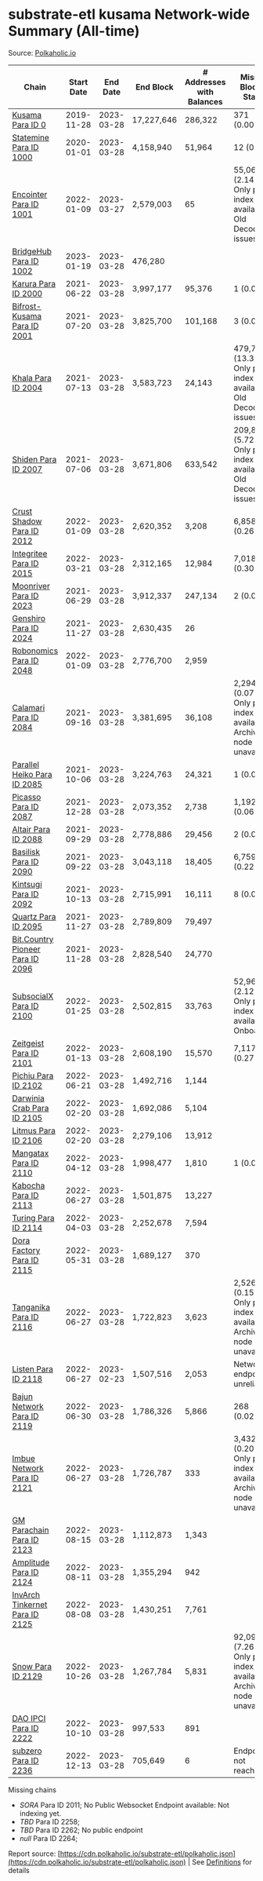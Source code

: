 # substrate-etl kusama Network-wide Summary (All-time)

Source: [Polkaholic.io](https://polkaholic.io)


| Chain            | Start Date | End Date | End Block | # Addresses with Balances | Missing Blocks / Status |
| ---------------- | ---------- | ---------| --------- | ------------------------- | ----------------------- |
| [Kusama Para ID 0](/kusama/0-kusama) | 2019-11-28 | 2023-03-28 | 17,227,646 |  286,322 | 371 (0.00%)  |
| [Statemine Para ID 1000](/kusama/1000-statemine) | 2020-01-01 | 2023-03-28 | 4,158,940 |  51,964 | 12 (0.00%)  |
| [Encointer Para ID 1001](/kusama/1001-encointer) | 2022-01-09 | 2023-03-27 | 2,579,003 |  65 | 55,065 (2.14%) Only partial index available: Old Decoding issues |
| [BridgeHub Para ID 1002](/kusama/1002-bridgehub) | 2023-01-19 | 2023-03-28 | 476,280 |   |    |
| [Karura Para ID 2000](/kusama/2000-karura) | 2021-06-22 | 2023-03-28 | 3,997,177 |  95,376 | 1 (0.00%)  |
| [Bifrost-Kusama Para ID 2001](/kusama/2001-bifrost-ksm) | 2021-07-20 | 2023-03-28 | 3,825,700 |  101,168 | 3 (0.00%)  |
| [Khala Para ID 2004](/kusama/2004-khala) | 2021-07-13 | 2023-03-28 | 3,583,723 |  24,143 | 479,738 (13.39%) Only partial index available: Old Decoding issues |
| [Shiden Para ID 2007](/kusama/2007-shiden) | 2021-07-06 | 2023-03-28 | 3,671,806 |  633,542 | 209,844 (5.72%) Only partial index available: Old Decoding issues |
| [Crust Shadow Para ID 2012](/kusama/2012-shadow) | 2022-01-09 | 2023-03-28 | 2,620,352 |  3,208 | 6,858 (0.26%)  |
| [Integritee Para ID 2015](/kusama/2015-integritee) | 2022-03-21 | 2023-03-28 | 2,312,165 |  12,984 | 7,018 (0.30%)  |
| [Moonriver Para ID 2023](/kusama/2023-moonriver) | 2021-06-29 | 2023-03-28 | 3,912,337 |  247,134 | 2 (0.00%)  |
| [Genshiro Para ID 2024](/kusama/2024-genshiro) | 2021-11-27 | 2023-03-28 | 2,630,435 |  26 |    |
| [Robonomics Para ID 2048](/kusama/2048-robonomics) | 2022-01-09 | 2023-03-28 | 2,776,700 |  2,959 |    |
| [Calamari Para ID 2084](/kusama/2084-calamari) | 2021-09-16 | 2023-03-28 | 3,381,695 |  36,108 | 2,294 (0.07%) Only partial index available: Archive node unavailable |
| [Parallel Heiko Para ID 2085](/kusama/2085-parallel-heiko) | 2021-10-06 | 2023-03-28 | 3,224,763 |  24,321 | 1 (0.00%)  |
| [Picasso Para ID 2087](/kusama/2087-picasso) | 2021-12-28 | 2023-03-28 | 2,073,352 |  2,738 | 1,192 (0.06%)  |
| [Altair Para ID 2088](/kusama/2088-altair) | 2021-09-29 | 2023-03-28 | 2,778,886 |  29,456 | 2 (0.00%)  |
| [Basilisk Para ID 2090](/kusama/2090-basilisk) | 2021-09-22 | 2023-03-28 | 3,043,118 |  18,405 | 6,759 (0.22%)  |
| [Kintsugi Para ID 2092](/kusama/2092-kintsugi) | 2021-10-13 | 2023-03-28 | 2,715,991 |  16,111 | 8 (0.00%)  |
| [Quartz Para ID 2095](/kusama/2095-quartz) | 2021-11-27 | 2023-03-28 | 2,789,809 |  79,497 |    |
| [Bit.Country Pioneer Para ID 2096](/kusama/2096-bitcountrypioneer) | 2021-11-28 | 2023-03-28 | 2,828,540 |  24,770 |    |
| [SubsocialX Para ID 2100](/kusama/2100-subsocialx) | 2022-01-25 | 2023-03-28 | 2,502,815 |  33,763 | 52,962 (2.12%) Only partial index available: Onboarding |
| [Zeitgeist Para ID 2101](/kusama/2101-zeitgeist) | 2022-01-13 | 2023-03-28 | 2,608,190 |  15,570 | 7,117 (0.27%)  |
| [Pichiu Para ID 2102](/kusama/2102-pichiu) | 2022-06-21 | 2023-03-28 | 1,492,716 |  1,144 |    |
| [Darwinia Crab Para ID 2105](/kusama/2105-crab) | 2022-02-20 | 2023-03-28 | 1,692,086 |  5,104 |    |
| [Litmus Para ID 2106](/kusama/2106-litmus) | 2022-02-20 | 2023-03-28 | 2,279,106 |  13,912 |    |
| [Mangatax Para ID 2110](/kusama/2110-mangatax) | 2022-04-12 | 2023-03-28 | 1,998,477 |  1,810 | 1 (0.00%)  |
| [Kabocha Para ID 2113](/kusama/2113-kabocha) | 2022-06-27 | 2023-03-28 | 1,501,875 |  13,227 |    |
| [Turing Para ID 2114](/kusama/2114-turing) | 2022-04-03 | 2023-03-28 | 2,252,678 |  7,594 |    |
| [Dora Factory Para ID 2115](/kusama/2115-dorafactory) | 2022-05-31 | 2023-03-28 | 1,689,127 |  370 |    |
| [Tanganika Para ID 2116](/kusama/2116-tanganika) | 2022-06-27 | 2023-03-28 | 1,722,823 |  3,623 | 2,526 (0.15%) Only partial index available: Archive node unavailable |
| [Listen Para ID 2118](/kusama/2118-listen) | 2022-06-27 | 2023-02-23 | 1,507,516 |  2,053 |   Network endpoint unreliable |
| [Bajun Network Para ID 2119](/kusama/2119-bajun) | 2022-06-30 | 2023-03-28 | 1,786,326 |  5,866 | 268 (0.02%)  |
| [Imbue Network Para ID 2121](/kusama/2121-imbue) | 2022-06-27 | 2023-03-28 | 1,726,787 |  333 | 3,432 (0.20%) Only partial index available: Archive node unavailable |
| [GM Parachain Para ID 2123](/kusama/2123-gm) | 2022-08-15 | 2023-03-28 | 1,112,873 |  1,343 |    |
| [Amplitude Para ID 2124](/kusama/2124-amplitude) | 2022-08-11 | 2023-03-28 | 1,355,294 |  942 |    |
| [InvArch Tinkernet Para ID 2125](/kusama/2125-tinkernet) | 2022-08-08 | 2023-03-28 | 1,430,251 |  7,761 |    |
| [Snow Para ID 2129](/kusama/2129-snow) | 2022-10-26 | 2023-03-28 | 1,267,784 |  5,831 | 92,093 (7.26%) Only partial index available: Archive node unavailable |
| [DAO IPCI Para ID 2222](/kusama/2222-daoipci) | 2022-10-10 | 2023-03-28 | 997,533 |  891 |    |
| [subzero Para ID 2236](/kusama/2236-subzero) | 2022-12-13 | 2023-03-28 | 705,649 |  6 |   Endpoint not reachable |

Missing chains


* *SORA* Para ID 2011; No Public Websocket Endpoint available: Not indexing yet.
* *TBD* Para ID 2258; 
* *TBD* Para ID 2262; No public endpoint
* *null* Para ID 2264; 

Report source: [https://cdn.polkaholic.io/substrate-etl/polkaholic.json](https://cdn.polkaholic.io/substrate-etl/polkaholic.json) | See [Definitions](/DEFINITIONS.md) for details
